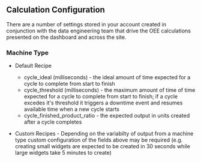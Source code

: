 ## Calculation Configuration

There are a number of settings stored in your account created in conjunction with the data engineering team that drive the OEE calculations presented on the dashboard and across the site.

### Machine Type

* Default Recipe
  * cycle\_ideal \(milliseconds\) - the ideal amount of time expected for a cycle to complete from start to finish
  * cycle\_threshold \(milliseconds\) - the maximum amount of time of time expected for a cycle to complete from start to finish; if a cycle excedes it's threshold it triggers a downtime event and resumes available time when a new cycle starts
  * cycle\_finished\_product\_ratio - the expected output in units created after a cycle completes

* Custom Recipes - Depending on the variabilty of output from a machine type custom configuration of the fields above may be required (e.g. creating small widgets are expected to be created in 30 seconds while large widgets take 5 minutes to create)


